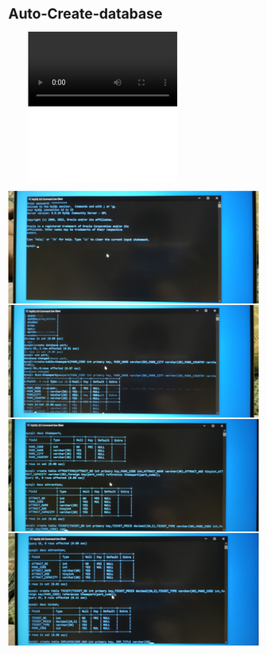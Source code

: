 # Auto-Create-database


<figure class="video_container">
  <video controls="true" allowfullscreen="true" poster="">
    <source src="img/video_20220614_234207.mp4" type="video/mp4">
  </video>
  <iframe src="img/video_20220614_234207.mp4" frameborder="0" allowfullscreen="true"> </iframe>
</figure>

![Alt text](img/IMG_20220614_234127.jpg "a title")
![Alt text](img/IMG_20220614_234135.jpg "a title")
![Alt text](img/IMG_20220614_234146.jpg "a title")
![Alt text](img/IMG_20220614_234149.jpg "a title")
